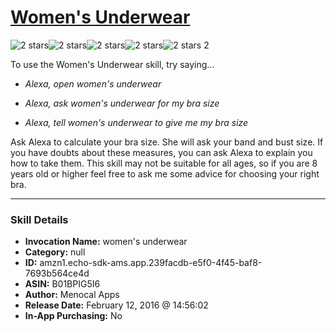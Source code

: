 # [Women's Underwear](http://alexa.amazon.com/#skills/amzn1.echo-sdk-ams.app.239facdb-e5f0-4f45-baf8-7693b564ce4d)
![2 stars](../../images/ic_star_black_18dp_1x.png)![2 stars](../../images/ic_star_black_18dp_1x.png)![2 stars](../../images/ic_star_border_black_18dp_1x.png)![2 stars](../../images/ic_star_border_black_18dp_1x.png)![2 stars](../../images/ic_star_border_black_18dp_1x.png) 2

To use the Women's Underwear skill, try saying...

* *Alexa, open women's underwear*

* *Alexa, ask women's underwear for my bra size*

* *Alexa, tell women's underwear to give me my bra size*

Ask Alexa to calculate your bra size. She will ask your band and bust size. If you have doubts about these measures, you can ask Alexa to explain you how to take them. This skill may not be suitable for all ages, so if you are 8 years old or higher feel free to ask me some advice for choosing your right bra.

***

### Skill Details

* **Invocation Name:** women's underwear
* **Category:** null
* **ID:** amzn1.echo-sdk-ams.app.239facdb-e5f0-4f45-baf8-7693b564ce4d
* **ASIN:** B01BPIG5I6
* **Author:** Menocal Apps
* **Release Date:** February 12, 2016 @ 14:56:02
* **In-App Purchasing:** No
